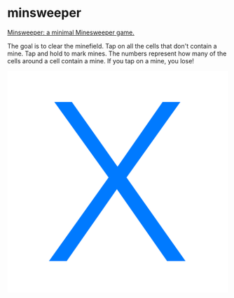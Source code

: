 minsweeper
==========

[App Store]: https://appstore.com/minsweeper

[Minsweeper: a minimal Minesweeper game.][App Store]

The goal is to clear the minefield. Tap on all the cells that don't contain a mine. Tap and hold to mark mines. The numbers represent how many of the cells around a cell contain a mine. If you tap on a mine, you lose!

[![](1024x1024.png)][App Store]
